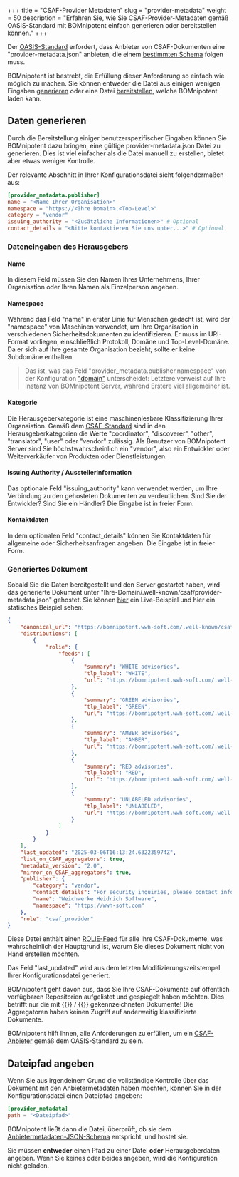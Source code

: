 +++
title = "CSAF-Provider Metadaten"
slug = "provider-metadata"
weight = 50
description = "Erfahren Sie, wie Sie CSAF-Provider-Metadaten gemäß OASIS-Standard mit BOMnipotent einfach generieren oder bereitstellen können."
+++

Der [OASIS-Standard](https://docs.oasis-open.org/csaf/csaf/v2.0/os/csaf-v2.0-os.html#717-requirement-7-provider-metadatajson) erfordert, dass Anbieter von CSAF-Dokumenten eine "provider-metadata.json" anbieten, die einem [bestimmten Schema](https://docs.oasis-open.org/csaf/csaf/v2.0/provider_json_schema.json) folgen muss.

BOMnipotent ist bestrebt, die Erfüllung dieser Anforderung so einfach wie möglich zu machen. Sie können entweder die Datei aus einigen wenigen Eingaben [generieren](#daten-generieren) oder eine Datei [bereitstellen](#dateipfad-angeben), welche BOMnipotent laden kann.

## Daten generieren

Durch die Bereitstellung einiger benutzerspezifischer Eingaben können Sie BOMnipotent dazu bringen, eine gültige provider-metadata.json Datei zu generieren. Dies ist viel einfacher als die Datei manuell zu erstellen, bietet aber etwas weniger Kontrolle.

Der relevante Abschnitt in Ihrer Konfigurationsdatei sieht folgendermaßen aus:
```toml
[provider_metadata.publisher]
name = "<Name Ihrer Organisation>"
namespace = "https://<Ihre Domain>.<Top-Level>"
category = "vendor"
issuing_authority = "<Zusätzliche Informationen>" # Optional
contact_details = "<Bitte kontaktieren Sie uns unter...>" # Optional
```

### Dateneingaben des Herausgebers

#### Name

In diesem Feld müssen Sie den Namen Ihres Unternehmens, Ihrer Organisation oder Ihren Namen als Einzelperson angeben.

#### Namespace

Während das Feld "name" in erster Linie für Menschen gedacht ist, wird der "namespace" von Maschinen verwendet, um Ihre Organisation in verschiedenen Sicherheitsdokumenten zu identifizieren. Er muss im URI-Format vorliegen, einschließlich Protokoll, Domäne und Top-Level-Domäne. Da er sich auf Ihre gesamte Organisation bezieht, sollte er keine Subdomäne enthalten.

> Das ist, was das Feld "provider_metadata.publisher.namespace" von der Konfiguration ["domain"](/de/server/configuration/required/domain/) unterscheidet: Letztere verweist auf Ihre Instanz von BOMnipotent Server, während Erstere viel allgemeiner ist.

#### Kategorie

Die Herausgeberkategorie ist eine maschinenlesbare Klassifizierung Ihrer Organsiation. Gemäß dem [CSAF-Standard](https://docs.oasis-open.org/csaf/csaf/v2.0/os/csaf-v2.0-os.html#32181-document-property---publisher---category) sind in den Herausgeberkategorien die Werte "coordinator", "discoverer", "other", "translator", "user" oder "vendor" zulässig. Als Benutzer von BOMnipotent Server sind Sie höchstwahrscheinlich ein "vendor", also ein Entwickler oder Weiterverkäufer von Produkten oder Dienstleistungen.

#### Issuing Authority / Ausstellerinformation

Das optionale Feld "issuing_authority" kann verwendet werden, um Ihre Verbindung zu den gehosteten Dokumenten zu verdeutlichen. Sind Sie der Entwickler? Sind Sie ein Händler? Die Eingabe ist in freier Form.

#### Kontaktdaten

In dem optionalen Feld "contact_details" können Sie Kontaktdaten für allgemeine oder Sicherheitsanfragen angeben. Die Eingabe ist in freier Form.

### Generiertes Dokument

Sobald Sie die Daten bereitgestellt und den Server gestartet haben, wird das generierte Dokument unter "Ihre-Domain/.well-known/csaf/provider-metadata.json" gehostet. Sie können [hier](https://bomnipotent.wwh-soft.com/.well-known/csaf/provider-metadata.json) ein Live-Beispiel und hier ein statisches Beispiel sehen:
```json {wrap="false" title="provider-metadata.json"}
{
    "canonical_url": "https://bomnipotent.wwh-soft.com/.well-known/csaf/provider-metadata.json",
    "distributions": [
        {
            "rolie": {
                "feeds": [
                    {
                        "summary": "WHITE advisories",
                        "tlp_label": "WHITE",
                        "url": "https://bomnipotent.wwh-soft.com/.well-known/csaf/white/csaf-feed-tlp-white.json"
                    },
                    {
                        "summary": "GREEN advisories",
                        "tlp_label": "GREEN",
                        "url": "https://bomnipotent.wwh-soft.com/.well-known/csaf/green/csaf-feed-tlp-green.json"
                    },
                    {
                        "summary": "AMBER advisories",
                        "tlp_label": "AMBER",
                        "url": "https://bomnipotent.wwh-soft.com/.well-known/csaf/amber/csaf-feed-tlp-amber.json"
                    },
                    {
                        "summary": "RED advisories",
                        "tlp_label": "RED",
                        "url": "https://bomnipotent.wwh-soft.com/.well-known/csaf/red/csaf-feed-tlp-red.json"
                    },
                    {
                        "summary": "UNLABELED advisories",
                        "tlp_label": "UNLABELED",
                        "url": "https://bomnipotent.wwh-soft.com/.well-known/csaf/unlabeled/csaf-feed-tlp-unlabeled.json"
                    }
                ]
            }
        }
    ],
    "last_updated": "2025-03-06T16:13:24.632235974Z",
    "list_on_CSAF_aggregators": true,
    "metadata_version": "2.0",
    "mirror_on_CSAF_aggregators": true,
    "publisher": {
        "category": "vendor",
        "contact_details": "For security inquiries, please contact info@wwh-soft.com",
        "name": "Weichwerke Heidrich Software",
        "namespace": "https://wwh-soft.com"
    },
    "role": "csaf_provider"
}
```

Diese Datei enthält einen [ROLIE-Feed](https://docs.oasis-open.org/csaf/csaf/v2.0/os/csaf-v2.0-os.html#7115-requirement-15-rolie-feed) für alle Ihre CSAF-Dokumente, was wahrscheinlich der Hauptgrund ist, warum Sie dieses Dokument nicht von Hand erstellen möchten.

Das Feld "last_updated" wird aus dem letzten Modifizierungszeitstempel Ihrer Konfigurationsdatei generiert.

BOMnipotent geht davon aus, dass Sie Ihre CSAF-Dokumente auf öffentlich verfügbaren Repositorien aufgelistet und gespiegelt haben möchten. Dies betrifft nur die mit {{<tlp-white>}} / {{<tlp-clear>}} gekennzeichneten Dokumente! Die Aggregatoren haben keinen Zugriff auf anderweitig klassifizierte Dokumente.

BOMnipotent hilft Ihnen, alle Anforderungen zu erfüllen, um ein [CSAF-Anbieter](https://docs.oasis-open.org/csaf/csaf/v2.0/os/csaf-v2.0-os.html#722-role-csaf-provider) gemäß dem OASIS-Standard zu sein.

## Dateipfad angeben

Wenn Sie aus irgendeinem Grund die vollständige Kontrolle über das Dokument mit den Anbietermetadaten haben möchten, können Sie in der Konfigurationsdatei einen Dateipfad angeben:

```toml
[provider_metadata]
path = "<Dateipfad>"
```

BOMnipotent ließt dann die Datei, überprüft, ob sie dem [Anbietermetadaten-JSON-Schema](https://docs.oasis-open.org/csaf/csaf/v2.0/provider_json_schema.json) entspricht, und hostet sie.

Sie müssen **entweder** einen Pfad zu einer Datei **oder** Herausgeberdaten angeben. Wenn Sie keines oder beides angeben, wird die Konfiguration nicht geladen.
